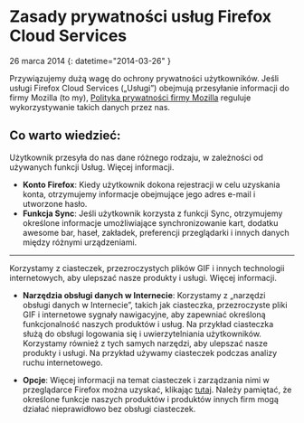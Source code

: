 # Zasady prywatności usług Firefox Cloud Services

26 marca 2014
{: datetime="2014-03-26" }

Przywiązujemy dużą wagę do ochrony prywatności użytkowników. Jeśli usługi Firefox Cloud Services („Usługi”) obejmują przesyłanie informacji do firmy Mozilla (to my), [Polityka prywatności firmy Mozilla](http://www.mozilla.org/en-US/privacy/) reguluje wykorzystywanie takich danych przez nas.

## Co warto wiedzieć:

Użytkownik przesyła do nas dane różnego rodzaju, w zależności od używanych funkcji Usług.  Więcej informacji.

* **Konto Firefox**: Kiedy użytkownik dokona rejestracji w celu uzyskania konta, otrzymujemy informacje obejmujące jego adres e-mail i utworzone hasło. 
* **Funkcja Sync**: Jeśli użytkownik korzysta z funkcji Sync, otrzymujemy określone informacje umożliwiające synchronizowanie kart, dodatku awesome bar, haseł, zakładek, preferencji przeglądarki i innych danych między różnymi urządzeniami.  

---------------------------------------

Korzystamy z ciasteczek, przezroczystych plików GIF i innych technologii internetowych, aby ulepszać nasze produkty i usługi.  Więcej informacji.

* **Narzędzia obsługi danych w Internecie**: Korzystamy z „narzędzi obsługi danych w Internecie”, takich jak ciasteczka, przezroczyste pliki GIF i internetowe sygnały nawigacyjne, aby zapewniać określoną funkcjonalność naszych produktów i usług. Na przykład ciasteczka służą do obsługi logowania się i uwierzytelniania użytkowników. Korzystamy również z tych samych narzędzi, aby ulepszać nasze produkty i usługi. Na przykład używamy ciasteczek podczas analizy ruchu internetowego. 

* **Opcje**: Więcej informacji na temat ciasteczek i zarządzania nimi w przeglądarce Firefox można uzyskać, klikając [tutaj](https://support.mozilla.org/pl/kb/ciasteczka). Należy pamiętać, że określone funkcje naszych produktów i produktów innych firm mogą działać nieprawidłowo bez obsługi ciasteczek.

